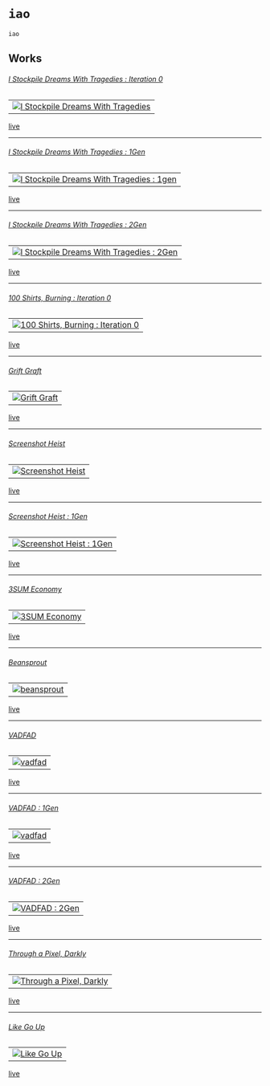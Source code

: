 # `iao`

`iao`

Works
---

###### [I Stockpile Dreams With Tragedies : Iteration 0](https://github.com/abetusk/iao/tree/main/i-stockpile-dreams-with-tragedies_iteration-0)

| |
|---|
| [![I Stockpile Dreams With Tragedies](img/stockpile-dream-tragedies_0.png)](https://github.com/abetusk/iao/tree/main/i-stockpile-dreams-with-tragedies_iteration-0) |

[live](https://abetusk.github.io/iao/i-stockpile-dreams-with-tragedies_iteration-0)

---

###### [I Stockpile Dreams With Tragedies : 1Gen](https://github.com/abetusk/iao/tree/main/i-stockpile-dreams-with-tragedies_1gen)

| |
|---|
| [![I Stockpile Dreams With Tragedies : 1gen](img/stockpile-dream-tragedies_1.png)](https://github.com/abetusk/iao/tree/main/i-stockpile-dreams-with-tragedies_1gen) |

[live](https://abetusk.github.io/iao/i-stockpile-dreams-with-tragedies_1gen)

---

###### [I Stockpile Dreams With Tragedies : 2Gen](https://github.com/abetusk/iao/tree/main/i-stockpile-dreams-with-tragedies_2gen)

| |
|---|
| [![I Stockpile Dreams With Tragedies : 2Gen](img/stockpile-dream-tragedies_2.png)](https://github.com/abetusk/iao/tree/main/i-stockpile-dreams-with-tragedies_2gen) |

[live](https://abetusk.github.io/iao/i-stockpile-dreams-with-tragedies_2gen)

---

###### [100 Shirts, Burning : Iteration 0](https://github.com/abetusk/iao/tree/main/100-shirts-burning_iteration-0)

| |
|---|
| [![100 Shirts, Burning : Iteration 0](img/100shirts_0.png)](https://github.com/abetusk/iao/tree/main/100-shirts-burning_iteration-0) |

[live](https://abetusk.github.io/iao/100-shirts-burning_iteration-0)

---

###### [Grift Graft](https://github.com/abetusk/iao/tree/main/grift-graft)

| |
|---|
| [![Grift Graft](img/grift_graft_preview.png)](https://github.com/abetusk/iao/tree/main/grift-graft) |

[live](https://abetusk.github.io/iao/grift-graft)

---

###### [Screenshot Heist](https://github.com/abetusk/iao/tree/main/screenshot-heist)

| |
|---|
| [![Screenshot Heist](img/screenshot_heist.png)](https://github.com/abetusk/iao/tree/main/screenshot-heist) |

[live](https://abetusk.github.io/iao/screenshot-heist)

---

###### [Screenshot Heist : 1Gen](https://github.com/abetusk/iao/tree/main/screenshot-heist_1gen)

| |
|---|
| [![Screenshot Heist : 1Gen](img/screenshot_heist_1gen.png)](https://github.com/abetusk/iao/tree/main/screenshot-heist_1gen) |

[live](https://abetusk.github.io/iao/screenshot-heist_1gen)

---

###### [3SUM Economy](https://github.com/abetusk/iao/tree/main/3sum-economy)

| |
|---|
| [![3SUM Economy](img/3sum_economy.png)](https://github.com/abetusk/iao/tree/main/3sum-economy) |

[live](https://abetusk.github.io/iao/3sum-economy)

---

###### [Beansprout](https://github.com/abetusk/iao/tree/main/beansprout)

| |
|---|
| [![beansprout](img/beansprout.png)](https://github.com/abetusk/iao/tree/main/beansprout) |

[live](https://abetusk.github.io/iao/beansprout)

---

###### [VADFAD](https://github.com/abetusk/iao/tree/main/vadfad)

| |
|---|
| [![vadfad](img/vadfad.png)](https://github.com/abetusk/iao/tree/main/vadfad) |

[live](https://abetusk.github.io/iao/vadfad)

---

###### [VADFAD : 1Gen](https://github.com/abetusk/iao/tree/main/vadfad_1gen)

| |
|---|
| [![vadfad](img/vadfad_1gen.png)](https://github.com/abetusk/iao/tree/main/vadfad_1gen) |

[live](https://abetusk.github.io/iao/vadfad_1gen)

---

###### [VADFAD : 2Gen](https://github.com/abetusk/iao/tree/main/vadfad_2gen)

| |
|---|
| [![VADFAD : 2Gen](img/vadfad_2gen.png)](https://github.com/abetusk/iao/tree/main/vadfad_2gen) |

[live](https://abetusk.github.io/iao/vadfad_2gen)

---

###### [Through a Pixel, Darkly](https://github.com/abetusk/iao/tree/main/through-a-pixel-darkly)

| |
|---|
| [![Through a Pixel, Darkly](img/through_a_pixel_darkly.png)](https://github.com/abetusk/iao/tree/main/through-a-pixel-darkly) |

[live](https://abetusk.github.io/iao/through-a-pixel-darkly)

---

###### [Like Go Up](https://github.com/abetusk/iao/tree/main/like-go-up)

| |
|---|
| [![Like Go Up](img/like_go_up_2.png)](https://github.com/abetusk/iao/tree/main/like-go-up) |

[live](https://abetusk.github.io/iao/like-go-up)

